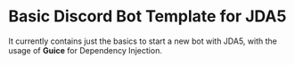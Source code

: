 # Basic Discord Bot Template for JDA5
It currently contains just the basics to start a new bot with JDA5, with the usage of **Guice** for Dependency Injection.
